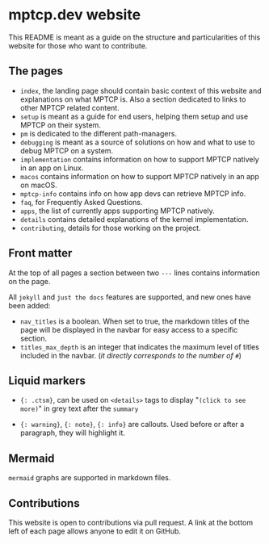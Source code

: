 # mptcp.dev website

This README is meant as a guide on the structure and particularities of this
website for those who want to contribute.

## The pages
- `index`, the landing page should contain basic context of this website and
  explanations on what MPTCP is. Also a section dedicated to links to other
  MPTCP related content.
- `setup` is meant as a guide for end users, helping them setup and use MPTCP on
  their system.
- `pm` is dedicated to the different path-managers.
- `debugging` is meant as a source of solutions on how and what to use to debug
  MPTCP on a system.
- `implementation` contains information on how to support MPTCP natively in an
  app on Linux.
- `macos` contains information on how to support MPTCP natively in an app on macOS.
- `mptcp-info` contains info on how app devs can retrieve MPTCP info.
- `faq`, for Frequently Asked Questions.
- `apps`, the list of currently apps supporting MPTCP natively.
- `details` contains detailed explanations of the kernel implementation.
- `contributing`, details for those working on the project.

## Front matter
At the top of all pages a section between two `---` lines contains information
on the page.

All `jekyll` and `just the docs` features are supported, and new ones have been
added:
- `nav_titles` is a boolean. When set to true, the markdown titles of the page
  will be displayed in the navbar for easy access to a specific section.
- `titles_max_depth` is an integer that indicates the maximum level of titles
  included in the navbar. (*it directly corresponds to the number of* `#`)

## Liquid markers
- `{: .ctsm}`, can be used on `<details>` tags to display "`(click to see more)`"
  in grey text after the `summary`

- `{: warning}`, `{: note}`, `{: info}` are callouts. Used before or after a
  paragraph, they will highlight it.

## Mermaid
`mermaid` graphs are supported in markdown files.

## Contributions
This website is open to contributions via pull request. A link at the bottom
left of each page allows anyone to edit it on GitHub.
